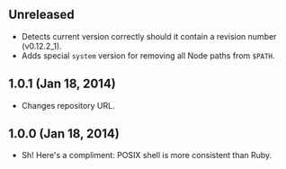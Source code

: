 ## Unreleased
- Detects current version correctly should it contain a revision number
  (v0.12.2_1).
- Adds special `system` version for removing all Node paths from `$PATH`.

## 1.0.1 (Jan 18, 2014)
- Changes repository URL.

## 1.0.0 (Jan 18, 2014)
- Sh! Here's a compliment: POSIX shell is more consistent than Ruby.
